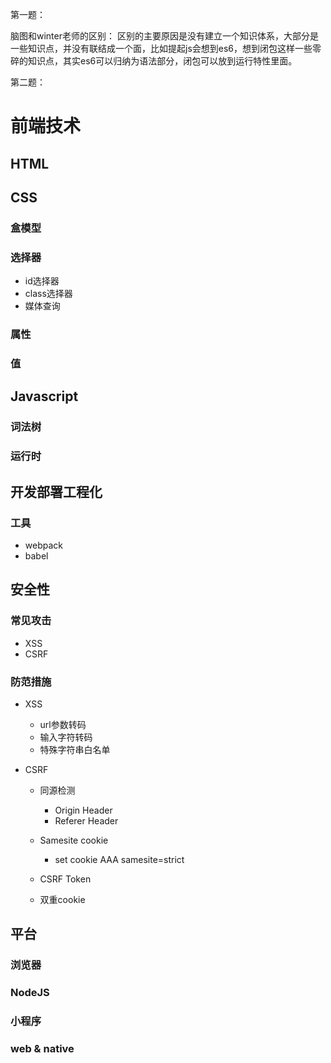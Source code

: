 第一题：

脑图和winter老师的区别：
区别的主要原因是没有建立一个知识体系，大部分是一些知识点，并没有联结成一个面，比如提起js会想到es6，想到闭包这样一些零碎的知识点，其实es6可以归纳为语法部分，闭包可以放到运行特性里面。

第二题：

# 前端技术

## HTML

## CSS

### 盒模型

### 选择器

- id选择器
- class选择器
- 媒体查询

### 属性

### 值

## Javascript

### 词法树

### 运行时

## 开发部署工程化

### 工具

- webpack
- babel

## 安全性

### 常见攻击

- XSS
- CSRF

### 防范措施

- XSS

	- url参数转码
	- 输入字符转码
	- 特殊字符串白名单

- CSRF

	- 同源检测

		- Origin Header
		- Referer Header

	- Samesite cookie

		- set cookie AAA samesite=strict

	- CSRF Token
	- 双重cookie

## 平台

### 浏览器

### NodeJS

### 小程序

### web & native
